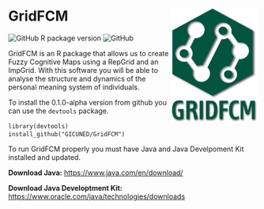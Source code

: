# GridFCM <img src="man/figures/GridFCM.png" align="right" width="175" />

![GitHub R package version](https://img.shields.io/github/r-package/v/GICUNED/GridFCM?style=for-the-badge)
![GitHub](https://img.shields.io/github/license/GICUNED/GridFCM?style=for-the-badge)

GridFCM is an R package that allows us to create Fuzzy Cognitive Maps using a RepGrid and an ImpGrid. With this software you will be able to analyse the structure and dynamics of the personal meaning system of individuals.

To install the 0.1.0-alpha version from github you can use the `devtools` package.
    
    library(devtools)
    install_github("GICUNED/GridFCM") 
    
To run GridFCM properly you must have Java and Java Develpoment Kit installed and updated.

**Download Java:**  https://www.java.com/en/download/

**Download Java Developtment Kit:** https://www.oracle.com/java/technologies/downloads
